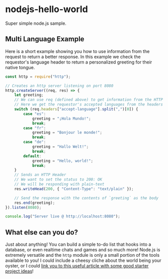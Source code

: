 # nodejs-hello-world

Super simple node.js sample.

## Multi Language Example



Here is a short example showing you how to use information from the request to return a better response. In this example we check the requestor's language header to return a personalized greeting for their native tongue.

```js
const http = require("http");

// Creates an http server listening on port 8080
http.createServer((req, res) => {
	let greeting;
	// We can use req (defined above) to get information from the HTTP request including the headers and body
	// Here we get the requestor's accepted languages from the headers so we can greet them in their native tongue
	switch (req.headers["accept-language"].split(",")[0]) {
		case "es":
			greeting = "¡Hola Mundo!";
			break;
		case "fr":
			greeting = "Bonjour le monde!";
			break;
		case "de":
			greeting = "Hallo Welt!";
			break;
		default:
			greeting = "Hello, world!";
			break;
	}
	// Sends an HTTP Header
	// We want to set the status to 200: OK
	// We will be responding with plain-text
	res.writeHead(200, { "Content-Type": "text/plain" });

	// Send the response with the contents of `greeting` as the body
	res.end(greeting);
}).listen(8080);

console.log("Server live @ http://localhost:8080");
```

## What else can you do?



Just about anything! You can build a simple to-do list that hooks into a database, or even realtime chats and games and so much more! Node.js is extremely versatile and the `http` module is only a small portion of the tools available to you! I could include a cheesy cliche about the world being your oyster, or I could [link you to this useful article with some good starter project ideas](https://dev.to/hb/7-fullstack-projects-you-need-to-make-in-2021-bdn)!
